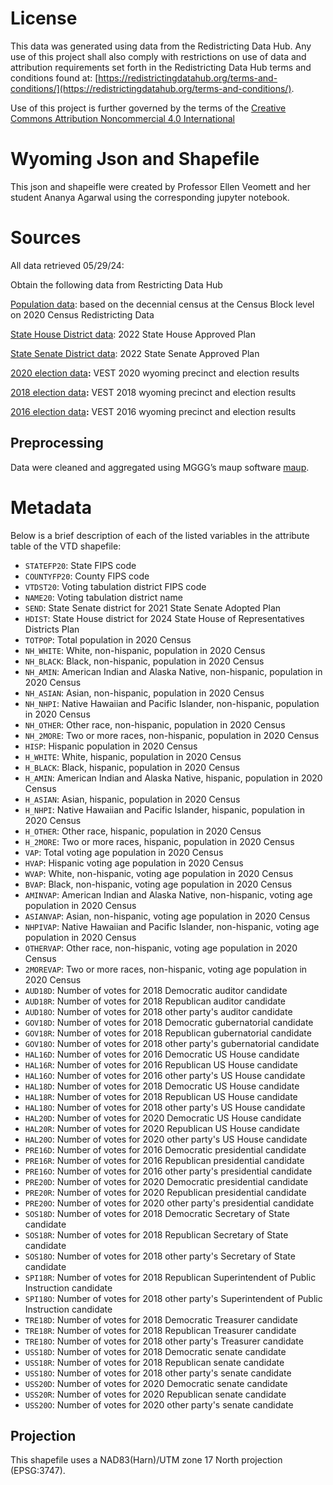 # License
This data was generated using data from the Redistricting Data Hub.  Any use of this project shall also comply with restrictions on use of data and attribution requirements set forth in the Redistricting Data Hub terms and conditions found at: [https://redistrictingdatahub.org/terms-and-conditions/](https://redistrictingdatahub.org/terms-and-conditions/).

Use of this project is further governed by the terms of the [Creative Commons Attribution Noncommercial 4.0 International](https://creativecommons.org/licenses/by-nc/4.0/legalcode.en)

# Wyoming Json and Shapefile

This json and shapeifle were created by Professor Ellen Veomett and her student Ananya Agarwal using the corresponding jupyter notebook.

# **Sources**
All data retrieved 05/29/24:

Obtain the following data from Restricting Data Hub

[Population data]( https://redistrictingdatahub.org/dataset/wyoming-block-pl-94171-2020-by-table/): based on the decennial census at the Census Block level on 2020 Census Redistricting Data

[State House District data](https://redistrictingdatahub.org/dataset/2022-wyoming-state-house-of-representatives-districts-approved-plan/): 2022 State House Approved Plan

[State Senate District data](https://redistrictingdatahub.org/dataset/2022-wyoming-state-senate-districts-approved-plan/): 2022 State Senate Approved Plan

[2020 election data](https://redistrictingdatahub.org/dataset/vest-2020-wyoming-precinct-and-election-results/)**:**  VEST 2020 wyoming precinct and election results

[2018 election data](https://redistrictingdatahub.org/dataset/vest-2018-wyoming-precinct-and-election-results/)**:**  VEST 2018 wyoming precinct and election results

[2016 election data](https://redistrictingdatahub.org/dataset/vest-2016-wyoming-precinct-and-election-results/  )**:**  VEST 2016 wyoming precinct and election results

## Preprocessing
Data were cleaned and aggregated using MGGG’s maup software [maup](https://github.com/mggg/maup). 

# **Metadata**

Below is a brief description of each of the listed variables in the attribute table of the VTD shapefile:

- `STATEFP20`: State FIPS code
- `COUNTYFP20`: County FIPS code
- `VTDST20`: Voting tabulation district FIPS code
- `NAME20`: Voting tabulation district name
- `SEND`: State Senate district for 2021 State Senate Adopted Plan
- `HDIST`: State House district for 2024 State House of Representatives Districts Plan
- `TOTPOP`: Total population in 2020 Census
- `NH_WHITE`: White, non-hispanic, population in 2020 Census
- `NH_BLACK`: Black, non-hispanic, population in 2020 Census
- `NH_AMIN`: American Indian and Alaska Native, non-hispanic, population in 2020 Census
- `NH_ASIAN`: Asian, non-hispanic, population in 2020 Census
- `NH_NHPI`: Native Hawaiian and Pacific Islander, non-hispanic, population in 2020 Census
- `NH_OTHER`: Other race, non-hispanic, population in 2020 Census
- `NH_2MORE`: Two or more races, non-hispanic, population in 2020 Census
- `HISP`: Hispanic population in 2020 Census
- `H_WHITE`: White, hispanic, population in 2020 Census
- `H_BLACK`: Black, hispanic, population in 2020 Census
- `H_AMIN`: American Indian and Alaska Native, hispanic, population in 2020 Census
- `H_ASIAN`: Asian, hispanic, population in 2020 Census
- `H_NHPI`: Native Hawaiian and Pacific Islander, hispanic, population in 2020 Census
- `H_OTHER`: Other race, hispanic, population in 2020 Census
- `H_2MORE`: Two or more races, hispanic, population in 2020 Census
- `VAP`: Total voting age population in 2020 Census
- `HVAP`: Hispanic voting age population in 2020 Census
- `WVAP`: White, non-hispanic, voting age population in 2020 Census
- `BVAP`: Black, non-hispanic, voting age population in 2020 Census
- `AMINVAP`: American Indian and Alaska Native, non-hispanic, voting age population in 2020 Census
- `ASIANVAP`: Asian, non-hispanic, voting age population in 2020 Census
- `NHPIVAP`: Native Hawaiian and Pacific Islander, non-hispanic, voting age population in 2020 Census
- `OTHERVAP`: Other race, non-hispanic, voting age population in 2020 Census
- `2MOREVAP`: Two or more races, non-hispanic, voting age population in 2020 Census
- `AUD18D`: Number of votes for 2018 Democratic auditor candidate
- `AUD18R`: Number of votes for 2018 Republican auditor candidate
- `AUD18O`: Number of votes for 2018 other party's auditor candidate
- `GOV18D`: Number of votes for 2018 Democratic gubernatorial candidate
- `GOV18R`: Number of votes for 2018 Republican gubernatorial candidate
- `GOV18O`: Number of votes for 2018 other party's gubernatorial candidate
- `HAL16D`: Number of votes for 2016 Democratic US House candidate
- `HAL16R`: Number of votes for 2016 Republican US House candidate
- `HAL16O`: Number of votes for 2016 other party's US House candidate
- `HAL18D`: Number of votes for 2018 Democratic US House candidate
- `HAL18R`: Number of votes for 2018 Republican US House candidate
- `HAL18O`: Number of votes for 2018 other party's US House candidate
- `HAL20D`: Number of votes for 2020 Democratic US House candidate
- `HAL20R`: Number of votes for 2020 Republican US House candidate
- `HAL20O`: Number of votes for 2020 other party's US House candidate
- `PRE16D`: Number of votes for 2016 Democratic presidential candidate
- `PRE16R`: Number of votes for 2016 Republican presidential candidate
- `PRE16O`: Number of votes for 2016 other party's presidential candidate
- `PRE20D`: Number of votes for 2020 Democratic presidential candidate
- `PRE20R`: Number of votes for 2020 Republican presidential candidate
- `PRE20O`: Number of votes for 2020 other party's presidential candidate
- `SOS18D`: Number of votes for 2018 Democratic Secretary of State candidate
- `SOS18R`: Number of votes for 2018 Republican Secretary of State candidate
- `SOS18O`: Number of votes for 2018 other party's Secretary of State candidate
- `SPI18R`: Number of votes for 2018 Republican Superintendent of Public Instruction candidate
- `SPI18O`: Number of votes for 2018 other party's Superintendent of Public Instruction candidate
- `TRE18D`: Number of votes for 2018 Democratic Treasurer candidate
- `TRE18R`: Number of votes for 2018 Republican Treasurer candidate
- `TRE18O`: Number of votes for 2018 other party's Treasurer candidate
- `USS18D`: Number of votes for 2018 Democratic senate candidate
- `USS18R`: Number of votes for 2018 Republican senate candidate
- `USS18O`: Number of votes for 2018 other party's senate candidate
- `USS20D`: Number of votes for 2020 Democratic senate candidate
- `USS20R`: Number of votes for 2020 Republican senate candidate
- `USS20O`: Number of votes for 2020 other party's senate candidate

## Projection
This shapefile uses a NAD83(Harn)/UTM zone 17 North projection (EPSG:3747).
